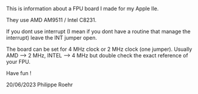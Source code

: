This is information about a FPU board I made for my Apple IIe.

They use AMD AM9511 / Intel C8231.

If you dont use interrupt (I mean if you dont have a routine that manage the interrupt) leave the INT jumper open.

The board can be set for 4 MHz clock or 2 MHz clock (one jumper).
Usually AMD --> 2 MHz, INTEL --> 4 MHz but double check the exact reference of your FPU. 

Have fun !

20/06/2023
Philippe Roehr
